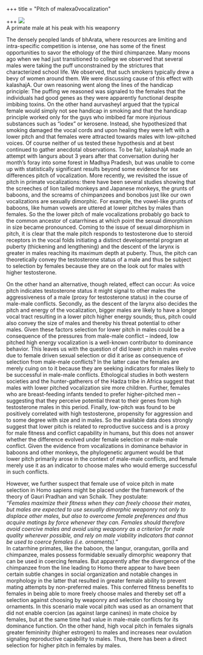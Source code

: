 +++
title = "Pitch of malexa0vocalization"

+++
[![](https://lh3.googleusercontent.com/-OqIQgwt4T0s/Tq2LaOq1ApI/AAAAAAAACQ0/RAK0x7Pyb20/s400/African_Baboon.jpg)](https://picasaweb.google.com/lh/photo/DKW_B9xNXF2e-M57EHXeGA?feat=embedwebsite)  
A primate male at his peak with his weaponry

The densely peopled lands of bhArata, where resources are limiting and
intra-specific competition is intense, one has some of the finest
opportunities to savor the ethology of the third chimpanzee. Many moons
ago when we had just transitioned to college we observed that several
males were taking the puff unconstrained by the strictures that
characterized school life. We observed, that such smokers typically drew
a bevy of women around them. We were discussing cause of this effect
with kalashajA. Our own reasoning went along the lines of the handicap
principle: The puffing we reasoned was signaled to the females that the
individuals had good genes as they were apparently functional despite
imbibing toxins. On the other hand aurvasheyI argued that the typical
female would simply not see handicap in smoking and that the handicap
principle worked only for the guys who imbibed far more injurious
substances such as “iodex” or kerosene. Instead, she hypothesized that
smoking damaged the vocal cords and upon healing they were left with a
lower pitch and that females were attracted towards males with
low-pitched voices. Of course neither of us tested these hypothesis and
at best continued to gather anecdotal observations. To be fair,
kalashajA made an attempt with langurs about 3 years after that
conversation during her month’s foray into some forest in Madhya
Pradesh, but was unable to come up with statistically significant
results beyond some evidence for sex differences pitch of vocalization.
More recently, we revisited the issue of pitch in primate vocalizations:
there have been several studies showing that the screeches of lion
tailed monkeys and Japanese monkeys, the grunts of baboons, and the
screams of chimpanzees and bonobos just like our own vocalizations are
sexually dimorphic. For example, the vowel-like grunts of baboons, like
human vowels are uttered at lower pitches by males than females. So the
the lower pitch of male vocalizations probably go back to the common
ancestor of catarrhines at which point the sexual dimorphism in size
became pronounced. Coming to the issue of sexual dimorphism in pitch, it
is clear that the male pitch responds to testosterone due to steroid
receptors in the vocal folds initiating a distinct developmental program
at puberty (thickening and lengthening) and the descent of the larynx is
greater in males reaching its maximum depth at puberty. Thus, the pitch
can theoretically convey the testosterone status of a male and thus be
subject to selection by females because they are on the look out for
males with higher testosterone.

On the other hand an alternative, though related, effect can occur: As
voice pitch indicates testosterone status it might signal to other males
the aggressiveness of a male (proxy for testosterone status) in the
course of male-male conflicts. Secondly, as the descent of the larynx
also decides the pitch and energy of the vocalization, bigger males are
likely to have a longer vocal tract resulting in a lower pitch higher
energy sounds; thus, pitch could also convey the size of males and
thereby his threat potential to other males. Given these factors
selection for lower pitch in males could be a consequence of the
pressures from male-male conflict – indeed, low pitched high energy
vocalization is a well-known contributor to dominance behavior. This
leaves us with the question of did lower pitch in males evolve due to
female driven sexual selection or did it arise as consequence of
selection from male-male conflicts? In the latter case the females are
merely cuing on to it because they are seeking indicators for males
likely to be successful in male-male conflicts. Ethological studies in
both western societies and the hunter-gatherers of the Hadza tribe in
Africa suggest that males with lower pitched vocalization sire more
children. Further, females who are breast-feeding infants tended to
prefer higher-pitched men – suggesting that they perceive potential
threat to their genes from high testosterone males in this period.
Finally, low-pitch was found to be positively correlated with high
testosterone, propensity for aggression and to some degree with size and
in males. So the available data does strongly suggest that lower pitch
is related to reproductive success and is a proxy for male fitness and
conflict capability in humans, but this does not answer whether the
difference evolved under female selection or male-male conflict. Given
the evidence from vocalizations in dominance behavior in baboons and
other monkeys, the phylogenetic argument would be that lower pitch
primarily arose in the context of male-male conflicts, and female merely
use it as an indicator to choose males who would emerge successful in
such conflicts.

However, we further suspect that female use of voice pitch in mate
selection in Homo sapiens might be placed under the framework of the
theory of Gauri Pradhan and van Schaik. They postulate:  
*“Females maximize their fitness when they can freely choose their
mates, but males are expected to use sexually dimorphic weaponry not
only to displace other males, but also to overcome female preferences
and thus acquire matings by force whenever they can. Females should
therefore avoid coercive males and avoid using weaponry as a criterion
for male quality wherever possible, and rely on male viability
indicators that cannot be used to coerce females (i.e. ornaments).”*  
In catarrhine primates, like the baboon, the langur, orangutan, gorilla
and chimpanzee, males possess formidable sexually dimorphic weaponry
that can be used in coercing females. But apparently after the
divergence of the chimpanzee from the line leading to Homo there appear
to have been certain subtle changes in social organization and notable
changes in morphology in the latter that resulted in greater female
ability to prevent mating attempts by non-preferred males. This
conferred fitness benefits to females in being able to more freely
choose males and thereby set off a selection against choosing by
weaponry and selection for choosing by ornaments. In this scenario male
vocal pitch was used as an ornament that did not enable coercion (as
against large canines) in mate choice by females, but at the same time
had value in male-male conflicts for its dominance function. On the
other hand, high vocal pitch in females signals greater femininity
(higher estrogen) to males and increases near ovulation signaling
reproductive capability to males. Thus, there has been a direct
selection for higher pitch in females by males.
